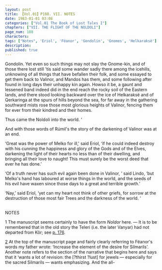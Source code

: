 ```yaml
---
layout: post
title: 【Vol.01】P188. VII. NOTES
date: 1983-01-01 03:08
categories: ["Vol.01 The Book of Lost Tales I"]
chapters: ["VII. THE FLIGHT OF THE NOLDOLI"]
page_num: 188
characters: 
tags: ["Notes", 'Eriol', 'Fëanor', 'Gondolin', 'Gnomes', 'Helkaraksë']
description: 
published: true
---
```


<p style="text-indent: 0;">
Gondolin. Yet even so such things may not slay the Gnome-kin, and of those there lost still 'tis said some wander sadly there among the icehills, unknowing of all things that have befallen their folk, and some essayed to get them back to Valinor, and Mandos has them, and some following after found in long days their unhappy kin again. Howso it be, a gaunt and lessened band indeed did in the end reach the rocky soil of the Eastern lands, and there stood looking backward over the ice of Helkaraksë and of Qerkaringa at the spurs of hills beyond the sea, for far away in the gathering southward mists rose those most glorious heights of Valinor, fencing them for ever from their kindred and their homes.
</p>

Thus came the Noldoli into the world. ’

And with those words of Rúmil's the story of the darkening of Valinor was at an end.

‘Great was the power of Melko for ill,' said Eriol, ‘if he could indeed destroy with his cunning the happiness and glory of the Gods and of the Elves, darkening the light of their hearts no less than of their dwelling, and bringing all their love to naught! This must surely be the worst deed that ever he has done.’

‘Of a truth never has such evil again been done in Valinor, ’ said Lindo, ‘but Melko's hand has laboured at worse things in the world, and the seeds of his evil have waxen since those days to a great and terrible growth.’

‘Nay,’ said Eriol, ‘yet can my heart not think of other griefs, for sorrow at the destruction of those most fair Trees and the darkness of the world. ’

<BR>
NOTES

1  The manuscript seems certainly to have the form <I>Noldor</I> here. — It is to be remembered that in the old story the Teleri (i.e. the later Vanyar) had not departed from Kôr; see [p. 176]({{site.baseurl}}/vol01-p176).

[2]({{site.baseurl}}/vol01-p181) At the top of the manuscript page and fairly clearly referring to Fëanor's words my father wrote: ‘Increase the element of the desire for Silmarils’. Another note refers to the section of the narrative that begins here and says that it ‘wants a lot of revision: the [?thirst ?lust] for jewels — especially for the sacred Silmarils — wants emphasizing. And the all-

